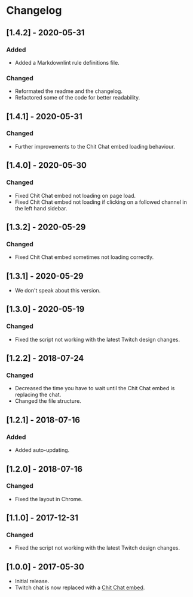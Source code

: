 # Changelog

## [1.4.2] - 2020-05-31

### Added

- Added a Markdownlint rule definitions file.

### Changed

- Reformated the readme and the changelog.
- Refactored some of the code for better readability.

## [1.4.1] - 2020-05-31

### Changed

- Further improvements to the Chit Chat embed loading behaviour.

## [1.4.0] - 2020-05-30

### Changed

- Fixed Chit Chat embed not loading on page load.
- Fixed Chit Chat embed not loading if clicking on a followed channel in the left hand sidebar.

## [1.3.2] - 2020-05-29

### Changed

- Fixed Chit Chat embed sometimes not loading correctly.

## [1.3.1] - 2020-05-29

- We don't speak about this version.

## [1.3.0] - 2020-05-19

### Changed

- Fixed the script not working with the latest Twitch design changes.

## [1.2.2] - 2018-07-24

### Changed

- Decreased the time you have to wait until the Chit Chat embed is replacing the chat.
- Changed the file structure.

## [1.2.1] - 2018-07-16

### Added

- Added auto-updating.

## [1.2.0] - 2018-07-16

### Changed

- Fixed the layout in Chrome.

## [1.1.0] - 2017-12-31

### Changed

- Fixed the script not working with the latest Twitch design changes.

## [1.0.0] - 2017-05-30

- Initial release.
- Twitch chat is now replaced with a [Chit Chat embed](https://chitchat.ma.pe).
